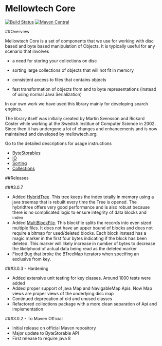 # Mellowtech Core #

[![Build Status](https://travis-ci.org/msvens/mellowtech-core.svg?branch=master)](https://travis-ci.org/msvens/mellowtech-core)
[![Maven Central](https://img.shields.io/maven-central/v/org.mellowtech/core.svg)](https://maven-badges.herokuapp.com/maven-central/org.mellowtech/core)


##Overview

Mellowtech Core is a set of components that we use for working with disc based
and byte based manipulation of Objects. It is typically useful for any scenario
that involves

* a need for storing your collections on disc

* sorting large collections of objects that will not fit in memory

* consistent access to files that contains objects

* fast transformation of objects from and to byte representations (instead of using normal Java Serialization)

In our own work we have used this library mainly for developing search engines.

The library itself was initially created by Martin Svensson and Rickard Cöster while
working at the Swedish Institue of Computer Science in 2002. Since then it has undergone
a lot of changes and enhancements and is now maintained and developed by mellowtech.org.

Go to the detailed descriptions for usage instructions

* [ByteStorables](src/site/markdown/byteStorables.md)
* [IO](src/site/markdown/IO.md)
* [Sorting](src/site/markdown/sorting.md)
* [Collections](src/site/markdown/collections.md)

##Releases

###3.0.7
* Added [HybridTree](https://github.com/msvens/mellowtech-core/blob/master/src/main/java/org/mellowtech/core/collections/impl/HybridTree.java). This tree
keeps the index totally in memory using a java treemap that is rebuilt every time the Tree is opened. The
hybridtree offers very good performance and is also robust because there is no complicated logic to ensure
integrity of data blocks and index
* Added [MultiBlockFile](https://github.com/msvens/mellowtech-core/blob/master/src/main/java/org/mellowtech/core/io/impl/MultiBlockFile.java). This
blockfile splits the records into even sized multiple files. It does not have an upper bound of blocks and
does not require a bitmap for used/deleted blocks. Each block instead has a magic marker in the first four
bytes indicating if the block has been deleted. This marker will likely increase in number of bytes to decrease
the likelyhood of actual data being read as the deleted marker
* Fixed Bug that broke the BTreeMap iterators when specifing an exclusive from key.

###3.0.3 - Hardening
* Added extensive unit testing for key classes. Around 1000 tests were added
* Added proper support of java Map and NavigableMap Apis. Now Map views are proper views of the underlying disc map
* Continued deprecation of old and unused classes
* Refactored collections package with a more clean separation of Api and implementation

###3.0.2 - To Maven Official
* Initial release on official Maven repository
* Major update to ByteStorable API
* First release to require java 8
